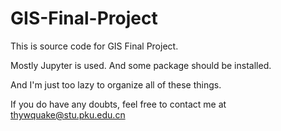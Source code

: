 # GIS-Final-Project
This is source code for GIS Final Project.

Mostly Jupyter is used. And some package should be installed.

And I'm just too lazy to organize all of these things.

If you do have any doubts, feel free to contact me at thywquake@stu.pku.edu.cn
